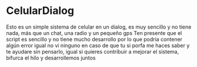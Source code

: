 # CelularDialog
Esto es un simple sistema de celular en un dialog, es muy sencillo y no tiene nada, más que un chat, una radio y un pequeño gps
Ten presente que el script es sencillo y no tiene mucho desarrollo por lo que podria contener algún error igual no vi ninguno en caso
de que tu si porfa me haces saber y te ayudare sin pensarlo, igual si quieres contribuir a mejorar el sistema, bifurca el hilo y desarrollemos juntos
